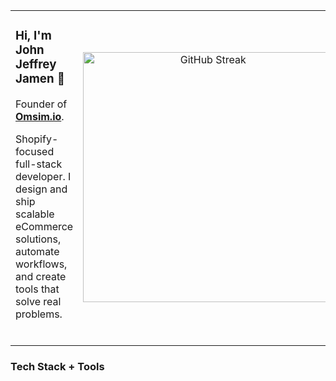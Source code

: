 <!--Header-->

<table border="0">
  <tr>
    <td width="50%" valign="top">
      <h3>Hi, I'm John Jeffrey Jamen 👋</h3>
      <p>
        Founder of <a href="https://omsim.io" target="_blank"><strong>Omsim.io</strong></a>.
     </p>
      <p>
        Shopify-focused full-stack developer.
        I design and ship scalable eCommerce solutions, automate workflows, and create tools that solve real problems.
     </p>
     <br>
    </td>
    <td width="50%" valign="center" align="center">
      <a href="https://git.io/streak-stats">
        <img src="https://streak-stats.demolab.com?user=jj-jamen&theme=merko" alt="GitHub Streak" width="400" />
      </a>
    </td>
  </tr>
</table>

<!--Tech Stack-->

<h3>Tech Stack + Tools</h3>